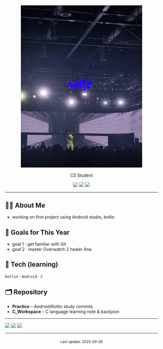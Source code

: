 
<p align="center">
  <img src="images/deanInHp.jpg" , width="400"/>
</p>
<p align="center">
  CS Student
</p>


<p align="center">
  <img src="https://img.shields.io/badge/Kotlin-7F52FF?logo=kotlin&logoColor=white" />
  <img src="https://img.shields.io/badge/Android-3DDC84?logo=android&logoColor=white" />
  <img src="https://img.shields.io/badge/C-A8B9CC?logo=c&logoColor=white" />
</p>

---
## 👩‍💻 About Me
- working on first project using Android studio, kotlin
  
## 🎯 Goals for This Year
- goal 1 : get familiar with Git
- goal 2 : master Overwatch 2 healer Ana



## 🧱 Tech (learning)
`Kotlin` · `Android` · `C`

## 🗂️ Repository
- **Practice** – Android/Kotlin study commits
- **C_Workspace** – C language learning note & backjoon
---

<img  src="https://github-readme-stats.vercel.app/api?username=kmsae3405&theme=dark&show_icons=true"/>
<img src="https://github-readme-stats.vercel.app/api/top-langs/?username=minseoriii&layout=compact" />
<img  src="http://mazassumnida.wtf/api/v2/generate_badge?boj=kmsae3405"/>

---

<!-- 푸터 -->
<p align="center">
  <sub>Last update: <!-- 자동화 안쓰면 수동으로 날짜 적기 --> 2025-09-28</sub>
</p>

